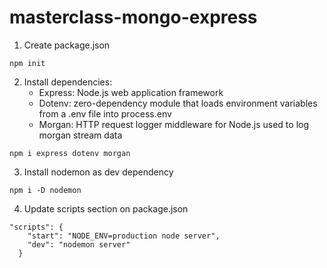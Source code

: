 # masterclass-mongo-express

1. Create package.json 
```
npm init
```
2. Install dependencies:
    -  Express: Node.js web application framework 
    -  Dotenv: zero-dependency module that loads environment variables from a .env file into process.env
    - Morgan: HTTP request logger middleware for Node.js used to log morgan stream data
```
npm i express dotenv morgan
```
3. Install nodemon as dev dependency
```
npm i -D nodemon
```
4. Update scripts section on package.json 
```
"scripts": {
    "start": "NODE_ENV=production node server",
    "dev": "nodemon server"
  }
```

